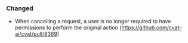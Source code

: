### Changed

- When cancelling a request, a user is no longer required to have
  permissions to perform the original action
  (<https://github.com/cvat-ai/cvat/pull/8369>)
